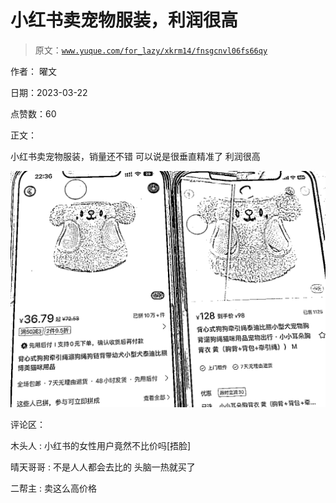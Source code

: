 # 小红书卖宠物服装，利润很高

> 原文：[`www.yuque.com/for_lazy/xkrm14/fnsgcnvl06fs66qy`](https://www.yuque.com/for_lazy/xkrm14/fnsgcnvl06fs66qy)

作者： 曜文

日期：2023-03-22

点赞数：60

正文：

小红书卖宠物服装，销量还不错 可以说是很垂直精准了 利润很高

![](img/39611d6a137674982a7fe79d2d899106.png)  

评论区：

木头人 : 小红书的女性用户竟然不比价吗[捂脸]

晴天哥哥 : 不是人人都会去比的 头脑一热就买了

二帮主 : 卖这么高价格



